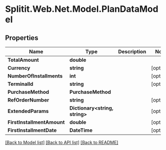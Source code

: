 # Splitit.Web.Net.Model.PlanDataModel

## Properties

Name | Type | Description | Notes
------------ | ------------- | ------------- | -------------
**TotalAmount** | **double** |  | 
**Currency** | **string** |  | [optional] 
**NumberOfInstallments** | **int** |  | [optional] 
**TerminalId** | **string** |  | [optional] 
**PurchaseMethod** | **PurchaseMethod** |  | 
**RefOrderNumber** | **string** |  | [optional] 
**ExtendedParams** | **Dictionary&lt;string, string&gt;** |  | [optional] 
**FirstInstallmentAmount** | **double** |  | [optional] 
**FirstInstallmentDate** | **DateTime** |  | [optional] 

[[Back to Model list]](../README.md#documentation-for-models) [[Back to API list]](../README.md#documentation-for-api-endpoints) [[Back to README]](../README.md)

